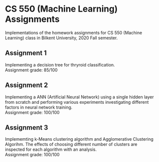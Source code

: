 # CS 550 (Machine Learning) Assignments
Implementations of the homework assignments for CS 550 (Machine Learning) class in Bilkent University, 2020 Fall semester.
## Assignment 1
Implementing a decision tree for thryroid classification.<br>
Assignment grade: 85/100
## Assignment 2
Implementing a ANN (Artificial Neural Network) using a single hidden layer from scratch and performing various experiments investigating different factors in neural network training.<br> Assignment grade: 100/100
## Assignment 3
Implememting k-Means clustering algorithm and Agglomerative Clustering Algorihm. The effects of choosing different number of clusters are inspected for each algorithm with an analysis.<br> Assignment grade: 100/100
